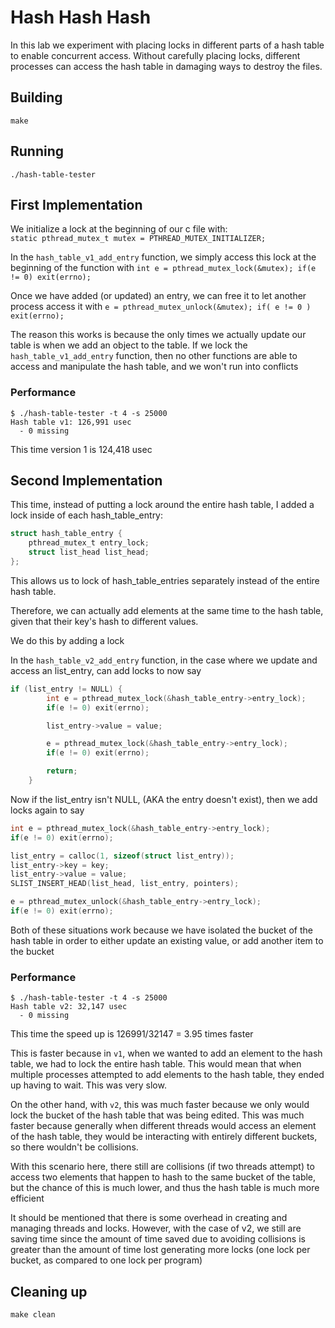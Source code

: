 # Hash Hash Hash
In this lab we experiment with placing locks in different parts of a hash
table to enable concurrent access. Without carefully placing locks, different
processes can access the hash table in damaging ways to destroy the files. 

## Building
```shell
make
```

## Running
```shell
./hash-table-tester
```

## First Implementation
We initialize a lock at the beginning of our c file with:  
`static pthread_mutex_t mutex = PTHREAD_MUTEX_INITIALIZER;`

In the `hash_table_v1_add_entry` function, we simply access this lock at
the beginning of the function with
`int e = pthread_mutex_lock(&mutex); if(e != 0) exit(errno);`

Once we have added (or updated) an entry, we can free it to let another 
process access it with 
`e = pthread_mutex_unlock(&mutex); if( e != 0 ) exit(errno);`

The reason this works is because the only times we actually update our 
table is when we add an object to the table. If we lock the 
`hash_table_v1_add_entry` function, then no other functions are able to access
and manipulate the hash table, and we won't run into conflicts

### Performance
```shell
$ ./hash-table-tester -t 4 -s 25000
Hash table v1: 126,991 usec
  - 0 missing
```

This time version 1 is 124,418 usec

## Second Implementation

This time, instead of putting a lock around the entire hash table, I added
a lock inside of each hash_table_entry:

```c
struct hash_table_entry {
	pthread_mutex_t entry_lock;
	struct list_head list_head;
};
```
This allows us to lock of hash_table_entries separately instead of the entire
hash table.

Therefore, we can actually add elements at the same time to the hash table,
given that their key's hash to different values. 

We do this by adding a lock 

In the `hash_table_v2_add_entry` function, in the case where we update and
access an list_entry, can add locks to now say
```c
if (list_entry != NULL) {
		int e = pthread_mutex_lock(&hash_table_entry->entry_lock);
		if(e != 0) exit(errno);

		list_entry->value = value;

		e = pthread_mutex_lock(&hash_table_entry->entry_lock);
		if(e != 0) exit(errno);

		return;
	}
```
Now if the list_entry isn't NULL, (AKA the entry doesn't exist), then we 
add locks again to say

```c
int e = pthread_mutex_lock(&hash_table_entry->entry_lock);
if(e != 0) exit(errno);

list_entry = calloc(1, sizeof(struct list_entry));
list_entry->key = key;
list_entry->value = value;
SLIST_INSERT_HEAD(list_head, list_entry, pointers);

e = pthread_mutex_unlock(&hash_table_entry->entry_lock);
if(e != 0) exit(errno);
```
Both of these situations work because we have isolated the bucket of the hash 
table in order to either update an existing value, or add another item to 
the bucket

### Performance
```shell
$ ./hash-table-tester -t 4 -s 25000
Hash table v2: 32,147 usec
  - 0 missing
```

This time the speed up is 126991/32147 = 3.95 times faster

This is faster because in `v1`, when we wanted to add an element to the hash
table, we had to lock the entire hash table. This would mean that when multiple
processes attempted to add elements to the hash table, they ended up having to
wait. This was very slow.

On the other hand, with `v2`, this was much faster because we only would lock
the bucket of the hash table that was being edited. This was much faster because
generally when different threads would access an element of the hash table, they
would be interacting with entirely different buckets, so there wouldn't be 
collisions. 

With this scenario here, there still are collisions (if two threads attempt) to
access two elements that happen to hash to the same bucket of the table, but
the chance of this is much lower, and thus the hash table is much more efficient

It should be mentioned that there is some overhead in creating and managing
threads and locks. However, with the case of v2, we still are saving time
since the amount of time saved due to avoiding collisions is greater than
the amount of time lost generating more locks (one lock per bucket, as 
compared to one lock per program)

## Cleaning up
```shell
make clean
```
